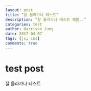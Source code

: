 ```yaml
---
layout: post
title: “잘 올라가나 테스트”
description: “잘 올라가나 테스트 해봄..”
categories: test
author: Harrison Jung
date: 2017-04-07
tags: [js, css]
comments: true
---
```

# test post
잘 올라가나 테스트
